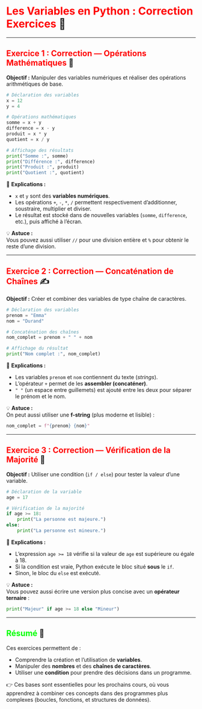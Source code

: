 # <span style="color:red;">Les Variables en Python : Correction Exercices</span> 📘

---

## <span style="color:red;">Exercice 1 : Correction — Opérations Mathématiques</span> 🧮

**Objectif :** Manipuler des variables numériques et réaliser des opérations arithmétiques de base.  

```python
# Déclaration des variables
x = 12
y = 4

# Opérations mathématiques
somme = x + y
difference = x - y
produit = x * y
quotient = x / y

# Affichage des résultats
print("Somme :", somme)
print("Différence :", difference)
print("Produit :", produit)
print("Quotient :", quotient)
```

🧠 **Explications :**
- `x` et `y` sont des **variables numériques**.  
- Les opérations `+`, `-`, `*`, `/` permettent respectivement d’additionner, soustraire, multiplier et diviser.  
- Le résultat est stocké dans de nouvelles variables (`somme`, `difference`, etc.), puis affiché à l’écran.  

💡 **Astuce :**  
Vous pouvez aussi utiliser `//` pour une division entière et `%` pour obtenir le reste d’une division.

---

## <span style="color:red;">Exercice 2 : Correction — Concaténation de Chaînes</span> ✍️

**Objectif :** Créer et combiner des variables de type chaîne de caractères.  

```python
# Déclaration des variables
prenom = "Emma"
nom = "Durand"

# Concaténation des chaînes
nom_complet = prenom + " " + nom

# Affichage du résultat
print("Nom complet :", nom_complet)
```

🧠 **Explications :**
- Les variables `prenom` et `nom` contiennent du texte (*strings*).  
- L’opérateur `+` permet de les **assembler (concaténer)**.  
- `" "` (un espace entre guillemets) est ajouté entre les deux pour séparer le prénom et le nom.  

💡 **Astuce :**  
On peut aussi utiliser une **f-string** (plus moderne et lisible) :
```python
nom_complet = f"{prenom} {nom}"
```

---

## <span style="color:red;">Exercice 3 : Correction — Vérification de la Majorité</span> 🎂

**Objectif :** Utiliser une condition (`if / else`) pour tester la valeur d’une variable.  

```python
# Déclaration de la variable
age = 17

# Vérification de la majorité
if age >= 18:
    print("La personne est majeure.")
else:
    print("La personne est mineure.")
```

🧠 **Explications :**
- L’expression `age >= 18` vérifie si la valeur de `age` est supérieure ou égale à 18.  
- Si la condition est vraie, Python exécute le bloc situé **sous** le `if`.  
- Sinon, le bloc du `else` est exécuté.  

💡 **Astuce :**  
Vous pouvez aussi écrire une version plus concise avec un **opérateur ternaire** :
```python
print("Majeur" if age >= 18 else "Mineur")
```

---

## <span style="color:lime;">Résumé</span> 🧩

Ces exercices permettent de :
- Comprendre la création et l’utilisation de **variables**.  
- Manipuler des **nombres** et des **chaînes de caractères**.  
- Utiliser une **condition** pour prendre des décisions dans un programme.  

👉 Ces bases sont essentielles pour les prochains cours, où vous apprendrez à combiner ces concepts dans des programmes plus complexes (boucles, fonctions, et structures de données).
